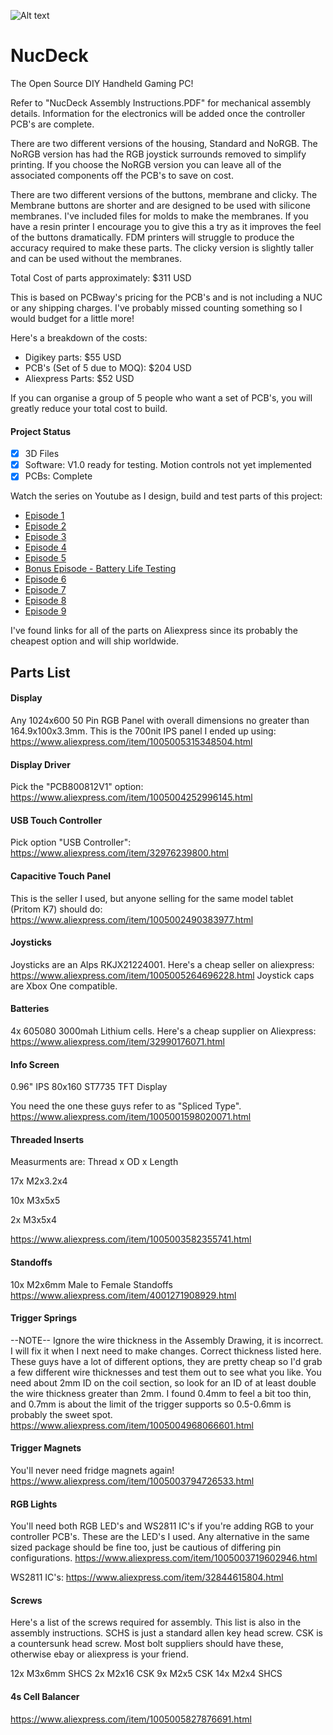 ![Alt text](Title.png "NucDeck")

# NucDeck
The Open Source DIY Handheld Gaming PC!

Refer to "NucDeck Assembly Instructions.PDF" for mechanical assembly details. Information for the electronics will be added once the controller PCB's are complete.

There are two different versions of the housing, Standard and NoRGB. The NoRGB version has had
the RGB joystick surrounds removed to simplify printing. If you choose the NoRGB version you can leave all of the 
associated components off the PCB's to save on cost.

There are two different versions of the buttons, membrane and clicky. The Membrane buttons are shorter and are
designed to be used with silicone membranes. I've included files for molds to make the membranes. If you have a resin printer
I encourage you to give this a try as it improves the feel of the buttons dramatically. FDM printers will struggle to produce the accuracy required to make these parts. The clicky version is slightly taller and can be used without the membranes.

Total Cost of parts approximately: $311 USD

This is based on PCBway's pricing for the PCB's and is not including a NUC or any shipping charges. I've probably missed counting something so I would budget for a little more!

Here's a breakdown of the costs:
- Digikey parts: $55 USD
- PCB's (Set of 5 due to MOQ): $204 USD
- Aliexpress Parts: $52 USD

If you can organise a group of 5 people who want a set of PCB's, you will greatly reduce your total cost to build.

#### Project Status
- [x] 3D Files
- [x] Software: V1.0 ready for testing. Motion controls not yet implemented
- [x] PCBs: Complete

Watch the series on Youtube as I design, build and test parts of this project:
- [Episode 1](https://youtu.be/xVYYCx3Qt4Y)
- [Episode 2](https://youtu.be/nOXd3axX4fw)
- [Episode 3](https://youtu.be/yHMnScoKIOE)
- [Episode 4](https://youtu.be/rP_sMztufNs)
- [Episode 5](https://youtu.be/sQocfy4pwIQ)
- [Bonus Episode - Battery Life Testing](https://youtu.be/6FQKwnMxRxI)
- [Episode 6](https://youtu.be/mfuAvgmuT2s)
- [Episode 7](https://youtu.be/nFNw7_WkteA)
- [Episode 8](https://youtu.be/YYRD0Zlga5s)
- [Episode 9](https://youtu.be/t9Rao_BeIeM)

I've found links for all of the parts on Aliexpress since its probably the cheapest option and will ship worldwide.

## Parts List

#### Display

Any 1024x600 50 Pin RGB Panel with overall dimensions no greater than 164.9x100x3.3mm.
This is the 700nit IPS panel I ended up using: https://www.aliexpress.com/item/1005005315348504.html

#### Display Driver

Pick the "PCB800812V1" option:
https://www.aliexpress.com/item/1005004252996145.html

#### USB Touch Controller

Pick option "USB Controller":
https://www.aliexpress.com/item/32976239800.html

#### Capacitive Touch Panel

This is the seller I used, but anyone selling for the same model tablet (Pritom K7) should do:
https://www.aliexpress.com/item/1005002490383977.html

#### Joysticks

Joysticks are an Alps RKJX21224001. Here's a cheap seller on aliexpress:
https://www.aliexpress.com/item/1005005264696228.html
Joystick caps are Xbox One compatible.

#### Batteries

4x 605080 3000mah Lithium cells. Here's a cheap supplier on Aliexpress:
https://www.aliexpress.com/item/32990176071.html

#### Info Screen

0.96" IPS 80x160 ST7735 TFT Display

You need the one these guys refer to as "Spliced Type".
https://www.aliexpress.com/item/1005001598020071.html

#### Threaded Inserts

Measurments are: Thread x OD x Length

17x M2x3.2x4

10x M3x5x5

2x M3x5x4

https://www.aliexpress.com/item/1005003582355741.html

#### Standoffs

10x M2x6mm Male to Female Standoffs
https://www.aliexpress.com/item/4001271908929.html

#### Trigger Springs

--NOTE-- Ignore the wire thickness in the Assembly Drawing, it is incorrect. I will fix it when I next need to make changes. Correct thickness listed here.
These guys have a lot of different options, they are pretty cheap so I'd grab a few different wire thicknesses
and test them out to see what you like. You need about 2mm ID on the coil section, so look for an ID of at least double the wire
thickness greater than 2mm. I found 0.4mm to feel a bit too thin, and 0.7mm is about the limit of the trigger supports so 0.5-0.6mm is probably the sweet spot.
https://www.aliexpress.com/item/1005004968066601.html

#### Trigger Magnets

You'll never need fridge magnets again!
https://www.aliexpress.com/item/1005003794726533.html

#### RGB Lights

You'll need both RGB LED's and WS2811 IC's if you're adding RGB to your controller PCB's.
These are the LED's I used. Any alternative in the same sized package should be fine too, just be cautious of
differing pin configurations.
https://www.aliexpress.com/item/1005003719602946.html

WS2811 IC's:
https://www.aliexpress.com/item/32844615804.html

#### Screws

Here's a list of the screws required for assembly. This list is also in the assembly instructions. SCHS is just a standard allen key head screw. CSK is a countersunk head screw. Most bolt suppliers should have these, otherwise ebay or aliexpress is your friend.

12x M3x6mm SHCS
2x M2x16 CSK
9x M2x5 CSK
14x M2x4 SHCS

#### 4s Cell Balancer
https://www.aliexpress.com/item/1005005827876691.html
